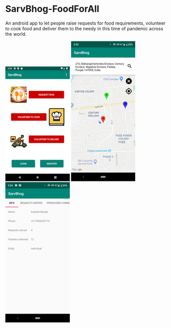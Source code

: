 # SarvBhog-FoodForAll
An android app to let people raise requests for food requirements, volunteer to cook food and deliver them to the needy in this time of pandemic across the world.

<img src="https://github.com/baksh97/SarvBhog-FoodForAll/blob/master/Screenshot_1586680498.png" width="40%">
<img src="https://github.com/baksh97/SarvBhog-FoodForAll/blob/master/Screenshot_20200413-145310.png" width="40%">
<img src="https://github.com/baksh97/SarvBhog-FoodForAll/blob/master/Screenshot_20200413-145431.png" width="40%">

